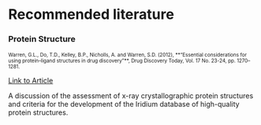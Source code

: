 # Recommended literature

### Protein Structure

<font size=1.5>
Warren, G.L., Do, T.D., Kelley, B.P., Nicholls, A. and Warren, S.D. (2012), **“Essential considerations for using protein–ligand structures in drug discovery”**, Drug Discovery Today, Vol. 17 No. 23-24, pp. 1270–1281.
</font>

[Link to Article](http://www.sciencedirect.com/science/article/pii/S1359644612002048)

A discussion of the assessment of x-ray crystallographic protein structures and criteria for the development of the Iridium database of high-quality protein structures.